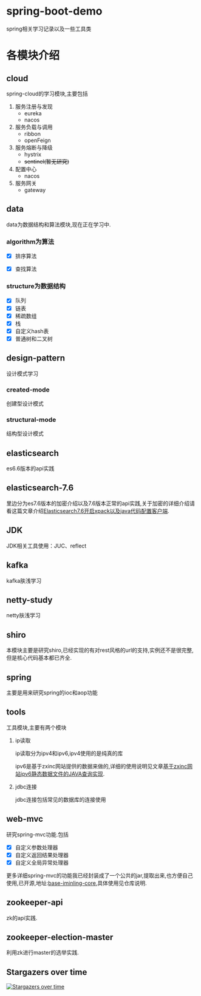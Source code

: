# spring-boot-demo

spring相关学习记录以及一些工具类



# 各模块介绍

## cloud

spring-cloud的学习模块,主要包括

1. 服务注册与发现
   - eureka
   - nacos
2. 服务负载与调用
   - ribbon
   - openFeign
3. 服务熔断与降级
   - hystrix
   - ~~sentinel(暂无研究)~~
4. 配置中心
   - nacos
5. 服务网关
   - gateway

## data

data为数据结构和算法模块,现在正在学习中.

### algorithm为算法

- [x] 排序算法

- [x] 查找算法

### structure为数据结构

- [x] 队列
- [x] 链表
- [x] 稀疏数组
- [x] 栈
- [x] 自定义hash表
- [x] 普通树和二叉树

## design-pattern
设计模式学习
### created-mode
创建型设计模式
### structural-mode
结构型设计模式

## elasticsearch

es6.6版本的api实践

## elasticsearch-7.6

里边分为es7.6版本的加密介绍以及7.6版本正常的api实践,关于加密的详细介绍请看这篇文章介绍[Elasticsearch7.6开启xpack以及java代码配置客户端](https://segmentfault.com/a/1190000022102940).

## JDK
JDK相关工具使用：JUC、reflect

## kafka

kafka肤浅学习

## netty-study

netty肤浅学习

## shiro

本模块主要是研究shiro,已经实现的有对rest风格的url的支持,实例还不是很完整,但是核心代码基本都已齐全.

## spring

主要是用来研究spring的ioc和aop功能

## tools

工具模块,主要有两个模块

1. ip读取

   ip读取分为ipv4和ipv6,ipv4使用的是纯真的库

   ipv6是基于zxinc网站提供的数据来做的,详细的使用说明见文章[基于zxinc网站ipv6静态数据文件的JAVA查询实现](https://segmentfault.com/a/1190000022961245).

2. jdbc连接

   jdbc连接包括常见的数据库的连接使用

## web-mvc

研究spring-mvc功能.包括

- [x] 自定义参数处理器
- [x] 自定义返回结果处理器
- [x] 自定义全局异常处理器

更多详细spring-mvc的功能我已经封装成了一个公共的jar,提取出来,也方便自己使用,已开源,地址:[base-iminling-core](https://github.com/konghanghang/base-iminling-core),具体使用见仓库说明.

## zookeeper-api

zk的api实践.

## zookeeper-election-master

利用zk进行master的选举实践.


## Stargazers over time

[![Stargazers over time](https://starchart.cc/konghanghang/spring-boot-demo.svg)](https://starchart.cc/konghanghang/spring-boot-demo)
